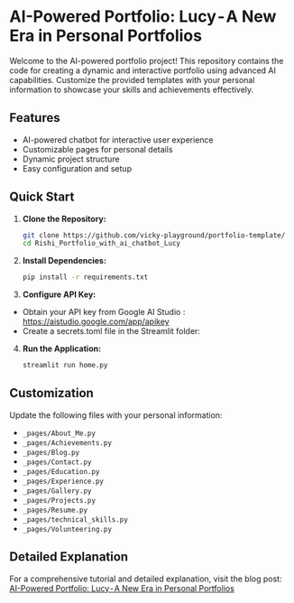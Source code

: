 # AI-Powered Portfolio: Lucy - A New Era in Personal Portfolios

Welcome to the AI-powered portfolio project! This repository contains the code for creating a dynamic and interactive portfolio using advanced AI capabilities. Customize the provided templates with your personal information to showcase your skills and achievements effectively.

## Features

- AI-powered chatbot for interactive user experience
- Customizable pages for personal details
- Dynamic project structure
- Easy configuration and setup

## Quick Start

1. **Clone the Repository:**
   ```sh
   git clone https://github.com/vicky-playground/portfolio-template/
   cd Rishi_Portfolio_with_ai_chatbot_Lucy
   
2. **Install Dependencies:**
   ```sh
   pip install -r requirements.txt
3. **Configure API Key:**

 - Obtain your API key from Google AI Studio : https://aistudio.google.com/app/apikey
 - Create a secrets.toml file in the Streamlit folder:
4. **Run the Application:**
   ```sh
   streamlit run home.py
## Customization

Update the following files with your personal information:

- `_pages/About_Me.py`
- `_pages/Achievements.py`
- `_pages/Blog.py`
- `_pages/Contact.py`
- `_pages/Education.py`
- `_pages/Experience.py`
- `_pages/Gallery.py`
- `_pages/Projects.py`
- `_pages/Resume.py`
- `_pages/technical_skills.py`
- `_pages/Volunteering.py`

## Detailed Explanation

For a comprehensive tutorial and detailed explanation, visit the blog post:  
[AI-Powered Portfolio: Lucy - A New Era in Personal Portfolios](https://rishirajsharma-portfolio.streamlit.app/)
